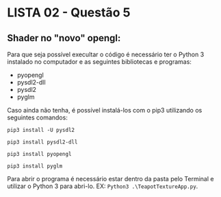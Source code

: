 # LISTA 02 - Questão 5

## Shader no "novo" opengl:
Para que seja possível execultar o código é necessário ter o Python 3 instalado no computador e as seguintes bibliotecas e programas: 
- pyopengl 
- pysdl2-dll 
- pysdl2
- pyglm

Caso ainda não tenha, é possível instalá-los com o pip3 utilizando os seguintes comandos:

`pip3 install -U pysdl2`

`pip3 install pysdl2-dll`

`pip3 install pyopengl`

`pip3 install pyglm`

Para abrir o programa é necessário estar dentro da pasta pelo Terminal e utilizar o Python 3 para abri-lo. EX: `Python3 .\TeapotTextureApp.py`.